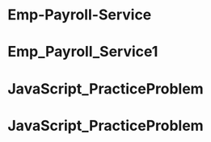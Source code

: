 # Emp-Payroll-Service
# Emp_Payroll_Service1
# JavaScript_PracticeProblem
# JavaScript_PracticeProblem
